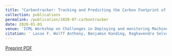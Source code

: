 ```yaml
---
title: "Carbontracker: Tracking and Predicting the Carbon Footprint of Training Deep Learning Models"
collection: publications
permalink: /publication/2020-07-carbontracker
date: 2020-01-01
venue: 'ICML Workshop on Challenges in Deploying and monitoring Machine Learning Systems'
citation: ' Lasse F. Wolff Anthony, Benjamin Kanding, Raghavendra Selvan;Carbontracker: Tracking and Predicting the Carbon Footprint of Training Deep Learning Models; ICML Workshop on Challenges in Deploying and monitoring Machine Learning Systems, 2020.'
---
```

[Preprint PDF](https://arxiv.org/abs/2007.03051)
